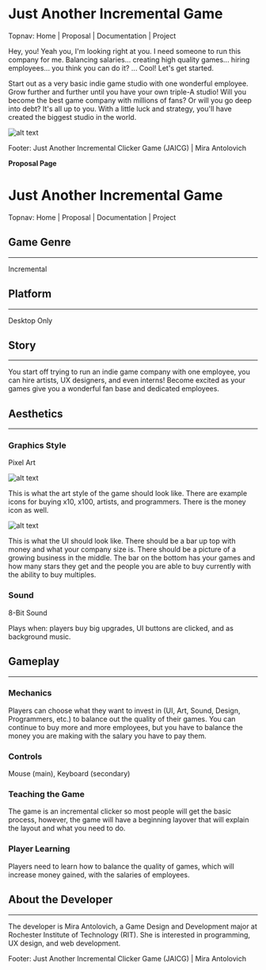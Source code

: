 # Just Another Incremental Game
Topnav: Home | Proposal | Documentation | Project

Hey, you! Yeah you, I'm looking right at you. I need someone to run this company for me. Balancing salaries... creating high quality games... hiring employees... you think you can do it?
...
Cool! Let's get started.

Start out as a very basic indie game studio with one wonderful employee. Grow further and further until you have your own triple-A studio! Will you become the best game company with millions of fans? Or will you go deep into debt? It's all up to you. With a little luck and strategy, you'll have created the biggest studio in the world.

![alt text](https://github.com/mla4783/235/blob/master/project1/media/art-style.png  "Art Style")

Footer: Just Another Incremental Clicker Game (JAICG) | Mira Antolovich

________________________________Proposal Page________________________________

# Just Another Incremental Game
Topnav: Home | Proposal | Documentation | Project

## Game Genre
___
Incremental

## Platform
___
Desktop Only

## Story
___
You start off trying to run an indie game company with one employee, you can hire artists, UX designers, and even interns! Become excited as your games give you a wonderful fan base and dedicated employees.

## Aesthetics
___
### Graphics Style
Pixel Art

![alt text](https://github.com/mla4783/235/blob/master/project1/media/art-style.png  "Art Style")

This is what the art style of the game should look like. There are example icons for buying x10, x100, artists, and programmers. There is the money icon as well.

![alt text](https://github.com/mla4783/235/blob/master/project1/media/game-layout.png  "UI Layout")

This is what the UI should look like. There should be a bar up top with money and what your company size is. There should be a picture of a growing business in the middle. The bar on the bottom has your games and how many stars they get and the people you are able to buy currently with the ability to buy multiples.

### Sound
8-Bit Sound

Plays when: players buy big upgrades, UI buttons are clicked, and as background music.

## Gameplay
___
### Mechanics
Players can choose what they want to invest in (UI, Art, Sound, Design, Programmers, etc.) to balance out the quality of their games. You can continue to buy more and more employees, but you have to balance the money you are making with the salary you have to pay them.

### Controls
Mouse (main), Keyboard (secondary)

### Teaching the Game
The game is an incremental clicker so most people will get the basic process, however, the game will have a beginning layover that will explain the layout and what you need to do.

### Player Learning
Players need to learn how to balance the quality of games, which will increase money gained, with the salaries of employees.

## About the Developer
____
The developer is Mira Antolovich, a Game Design and Development major at Rochester Institute of Technology (RIT). She is interested in programming, UX design, and web development.

Footer: Just Another Incremental Clicker Game (JAICG) | Mira Antolovich
